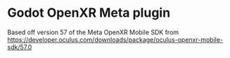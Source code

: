 # Godot OpenXR Meta plugin

Based off version 57 of the Meta OpenXR Mobile SDK from https://developer.oculus.com/downloads/package/oculus-openxr-mobile-sdk/57.0
